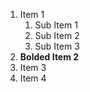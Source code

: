 1. Item 1
    1. Sub Item 1
    2. Sub Item 2
    3. Sub Item 3
2. **Bolded Item 2**
6. Item 3
7. Item 4
